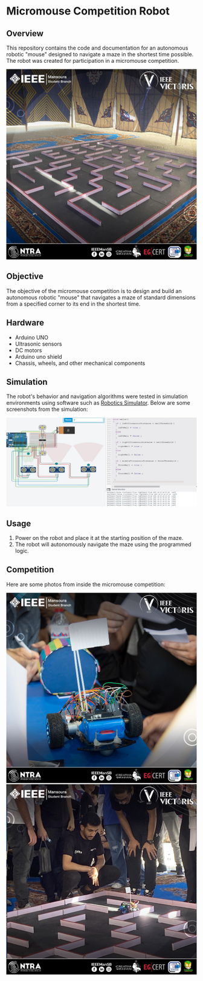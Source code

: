 # Micromouse Competition Robot

## Overview
This repository contains the code and documentation for an autonomous robotic "mouse" designed to navigate a maze in the shortest time possible. The robot was created for participation in a micromouse competition.

![Micromouse Robot](assets/1.jpg)

## Objective
The objective of the micromouse competition is to design and build an autonomous robotic "mouse" that navigates a maze of standard dimensions from a specified corner to its end in the shortest time.

## Hardware
- Arduino UNO
- Ultrasonic sensors
- DC motors
- Arduino uno shield
- Chassis, wheels, and other mechanical components

## Simulation
The robot's behavior and navigation algorithms were tested in simulation environments using software such as [Robotics Simulator](https://www.roboticsimulator.com/). Below are some screenshots from the simulation:

![Simulation Photo](assets/4.png)

## Usage
1. Power on the robot and place it at the starting position of the maze.
2. The robot will autonomously navigate the maze using the programmed logic.

## Competition
Here are some photos from inside the micromouse competition:

![Competition Photo 1](assets/2.jpg)
![Competition Photo 2](assets/3.jpg)
